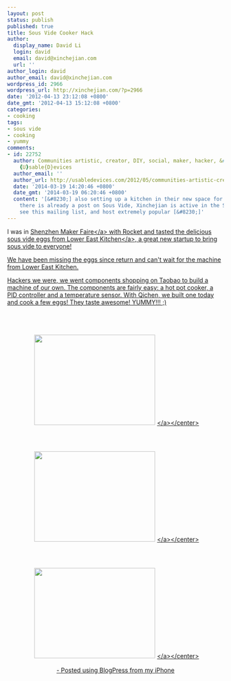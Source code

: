 ```yaml
---
layout: post
status: publish
published: true
title: Sous Vide Cooker Hack
author:
  display_name: David Li
  login: david
  email: david@xinchejian.com
  url: ''
author_login: david
author_email: david@xinchejian.com
wordpress_id: 2966
wordpress_url: http://xinchejian.com/?p=2966
date: '2012-04-13 23:12:08 +0800'
date_gmt: '2012-04-13 15:12:08 +0800'
categories:
- cooking
tags:
- sous vide
- cooking
- yummy
comments:
- id: 22752
  author: Communities artistic, creator, DIY, social, maker, hacker, &#8230; &raquo;
    {U}sable{D}evices
  author_email: ''
  author_url: http://usabledevices.com/2012/05/communities-artistic-creator-diy-social-maker-hacker/
  date: '2014-03-19 14:20:46 +0800'
  date_gmt: '2014-03-19 06:20:46 +0800'
  content: '[&#8230;] also setting up a kitchen in their new space for hacking cooking,
    there is already a post on Sous Vide, Xinchejian is active in the Space program,
    see this mailing list, and host extremely popular [&#8230;]'
---
```

<p>I was in <a href="http:&#47;&#47;www.shenzhenmakerfaire.com&#47;" target="_blank">Shenzhen Maker Faire<&#47;a> with Rocket and tasted the delicious sous vide eggs from <a target="_blank" href="http:&#47;&#47;www.lowereastkitchen.com">Lower East Kitchen<&#47;a>, a great new startup to bring sous vide to everyone! </p>
<p>We have been missing the eggs since return and can't wait for the machine from Lower East Kitchen. </p>
<p>Hackers we were, we went components shopping on Taobao to build a machine of our own. The components are fairly easy: a hot pot cooker, a PID controller and a temperature sensor. With Qichen, we built one today and cook a few eggs! They taste awesome! YUMMY!!! ;)</p>
<p><br &#47;><br &#47;><center><a href='http:&#47;&#47;xinchejian.com&#47;wp-content&#47;uploads&#47;2012&#47;04&#47;A8537BE3-E36F-4AA4-AB08-A6BF7D76212A12.jpg'><img src='http:&#47;&#47;xinchejian.com&#47;wp-content&#47;uploads&#47;2012&#47;04&#47;A8537BE3-E36F-4AA4-AB08-A6BF7D76212A12.jpg' border='0' width='281' height='210' style='margin:5px'><&#47;a><&#47;center><br &#47;><br />
<br &#47;><br &#47;><center><a href='http:&#47;&#47;xinchejian.com&#47;wp-content&#47;uploads&#47;2012&#47;04&#47;3AC3D755-B5AC-4A67-ADDC-031F502A6B4313.jpg'><img src='http:&#47;&#47;xinchejian.com&#47;wp-content&#47;uploads&#47;2012&#47;04&#47;3AC3D755-B5AC-4A67-ADDC-031F502A6B4313.jpg' border='0' width='281' height='210' style='margin:5px'><&#47;a><&#47;center><br &#47;><br />
<br &#47;><br &#47;><center><a href='http:&#47;&#47;xinchejian.com&#47;wp-content&#47;uploads&#47;2012&#47;04&#47;A6DA05F9-C27D-42B8-A816-357056FD5C2614.jpg'><img src='http:&#47;&#47;xinchejian.com&#47;wp-content&#47;uploads&#47;2012&#47;04&#47;A6DA05F9-C27D-42B8-A816-357056FD5C2614.jpg' border='0' width='281' height='210' style='margin:5px'><&#47;a><&#47;center><br &#47;></p>
<p>- Posted using BlogPress from my iPhone<br &#47;></p>
